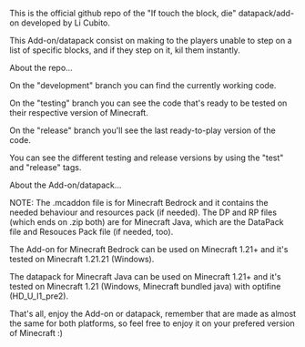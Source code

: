 This is the official github repo of the "If touch the block, die" datapack/add-on developed by Li Cubito.

This Add-on/datapack consist on making to the players unable to step on a list of specific blocks, and if they step on
it, kil them instantly.

About the repo...

On the "development" branch you can find the currently working code.

On the "testing" branch you can see the code that's ready to be tested on their respective version of Minecraft.

On the "release" branch you'll see the last ready-to-play version of the code.

You can see the different testing and release versions by using the "test" and "release" tags.

About the Add-on/datapack...

NOTE: The .mcaddon file is for Minecraft Bedrock and it contains the needed behaviour and resources pack (if needed).
The DP and RP files (which ends on .zip both) are for Minecraft Java, which are the DataPack file and Resouces Pack
file (if needed, too).

The Add-on for Minecraft Bedrock can be used on Minecraft 1.21+ and it's tested on Minecraft 1.21.21 (Windows).

The datapack for Minecraft Java can be used on Minecraft 1.21+ and it's tested on Minecraft 1.21 (Windows, Minecraft bundled java) with optifine (HD_U_I1_pre2).

That's all, enjoy the Add-on or datapack, remember that are made as almost the same for both platforms, so feel free to enjoy it on your prefered version of Minecraft :)
